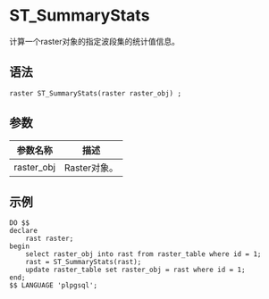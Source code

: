 # ST\_SummaryStats

计算一个raster对象的指定波段集的统计值信息。

## 语法

```
raster ST_SummaryStats(raster raster_obj) ;
```

## 参数

|参数名称|描述|
|----|--|
|raster\_obj|Raster对象。|

## 示例

```
DO $$
declare
    rast raster;
begin
    select raster_obj into rast from raster_table where id = 1;
    rast = ST_SummaryStats(rast);
    update raster_table set raster_obj = rast where id = 1;
end;    
$$ LANGUAGE 'plpgsql';
```

